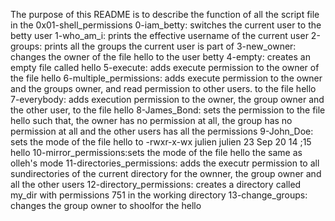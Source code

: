 The purpose of this README is to describe the function of all the script file in the 0x01-shell_permissions
0-iam_betty: switches the current user to the betty user
1-who_am_i: prints the effective username of the current user
2-groups: prints all the groups the current user is part of
3-new_owner: changes the owner of the file hello to the user betty
4-empty: creates an empty file called hello
5-execute: adds execute permission to the owner of the file hello
6-multiple_permissions: adds execute permission to the owner and the groups owner, and read permission to other users. to the file hello
7-everybody: adds execution permission to the owner, the group owner and the other user, to the file hello
8-James_Bond: sets the permission to the file hello such that, the owner has no permission at all, the group has no permission at all and the other users has all the permissions
9-John_Doe: sets the mode of the file hello to -rwxr-x-wx julien julien 23 Sep 20 14
;15 hello
10-mirror_permissions:sets the mode of the file hello the same as olleh's mode
11-directories_permissions: adds the executr permission to all sundirectories of the current directory for the ownner, the group owner and all the other users
12-directory_permissions: creates a directory called my_dir with permissions 751 in the working directory
13-change_groups: changes the group owner to shoolfor the hello
